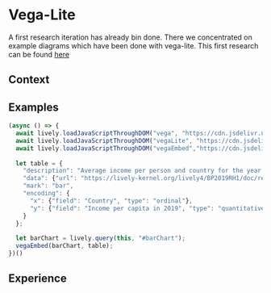 # Vega-Lite

A first research iteration has already bin done. There we concentrated on example diagrams which have been done with vega-lite. This first research can be found [here](../research-styles/vega-lite.md)

## Context

## Examples

<style>
.vegaChart .vega-bindings {
  display: none;
}
</style>

<div class="vegaChart" id="barChart"></div>

```javascript {.firstChart}
(async () => {
  await lively.loadJavaScriptThroughDOM("vega", "https://cdn.jsdelivr.net/npm/vega@5.7.2");
  await lively.loadJavaScriptThroughDOM("vegaLite", "https://cdn.jsdelivr.net/npm/vega-lite@4.0.0-beta.10");
  await lively.loadJavaScriptThroughDOM("vegaEmbed","https://cdn.jsdelivr.net/npm/vega-embed@5.1.3");
  
  let table = {
    "description": "Average income per person and country for the year 2019",
    "data": {"url": "https://lively-kernel.org/lively4/BP2019RH1/doc/research-libraries/testData/income_per_person_2019.json"},
    "mark": "bar",
    "encoding": {
      "x": {"field": "Country", "type": "ordinal"},
      "y": {"field": "Income per capita in 2019", "type": "quantitative"}
    }
  };
  
  let barChart = lively.query(this, "#barChart");
  vegaEmbed(barChart, table);
})()
```

<script>

import boundEval from "src/client/bound-eval.js";
let source = lively.query(this, ".firstChart").textContent;
boundEval(source, this).then(r => r.value);

</script>

## Experience